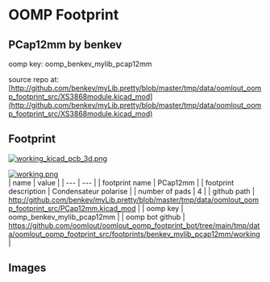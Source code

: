 # OOMP Footprint  
## PCap12mm  by benkev  
  
oomp key: oomp_benkev_mylib_pcap12mm  
  
source repo at: [http://github.com/benkev/myLib.pretty/blob/master/tmp/data/oomlout_oomp_footprint_src/XS3868module.kicad_mod](http://github.com/benkev/myLib.pretty/blob/master/tmp/data/oomlout_oomp_footprint_src/XS3868module.kicad_mod)  
## Footprint  
  
[![working_kicad_pcb_3d.png](working_kicad_pcb_3d_600.png)](working_kicad_pcb_3d.png)  
  
[![working.png](working_600.png)](working.png)  
| name | value | 
| --- | --- | 
| footprint name | PCap12mm | 
| footprint description | Condensateur polarise | 
| number of pads | 4 | 
| github path | http://github.com/benkev/myLib.pretty/blob/master/tmp/data/oomlout_oomp_footprint_src/PCap12mm.kicad_mod | 
| oomp key | oomp_benkev_mylib_pcap12mm | 
| oomp bot github | https://github.com/oomlout/oomlout_oomp_footprint_bot/tree/main/tmp/data/oomlout_oomp_footprint_src/footprints/benkev_mylib_pcap12mm/working | 
## Images  
